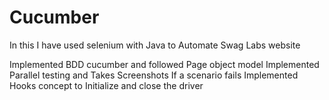 # Cucumber

In this I have used selenium with Java to Automate Swag Labs website

Implemented BDD cucumber and followed Page object model 
Implemented Parallel testing and Takes Screenshots If a scenario fails
Implemented Hooks concept to Initialize and close the driver 
